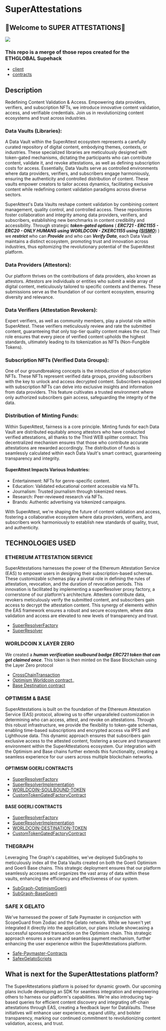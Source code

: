 # SuperAttestations

## 🦸Welcome to SUPER ATTESTATIONS🦸 
<img src="https://gateway.lighthouse.storage/ipfs/QmeJWU35G1F1JUMw5PsW2UaCYp3n3NmStrBiymuAQmGu28">

### This repo is a merge of those repos created for the ETHGLOBAL Supehack
- [client](https://github.com/tse-lao/data-library)
- [contracts](https://github.com/nijoe1/superAttestations)

## Description

Redefining Content Validation & Access. Empowering data providers, verifiers, and subscription NFTs, we introduce innovative content validation, access, and verifiable credentials. Join us in revolutionizing content ecosystems and trust across industries.

### Data Vaults (Libraries):

A Data Vault within the SuperAttest ecosystem represents a carefully curated repository of digital content, embodying themes, contexts, or industries. These specialized libraries are meticulously designed with token-gated mechanisms, dictating the participants who can contribute content, validate it, and revoke attestations, as well as defining subscription costs for access. Essentially, Data Vaults serve as controlled environments where data providers, verifiers, and subscribers engage harmoniously, ensuring the authenticity and controlled distribution of content. These vaults empower creators to tailor access dynamics, facilitating exclusive content while redefining content validation paradigms across diverse sectors.

SuperAttest's Data Vaults reshape content validation by combining content management, quality control, and controlled access. These repositories foster collaboration and integrity among data providers, verifiers, and subscribers, establishing new benchmarks in content credibility and accessibility. Through strategic ***token-gated options*** ( ***ERC721 - ERC1155 - ERC20 - ONLY HUMANS using WORLDCOIN - ZKERC1155 using ([SISMO](https://github.com/nijoe1/super-attestations/blob/main/contracts/contracts/TokenGatedContracts.sol/ERC1155/ZKAccessControl.sol)***) ) we ***restrict*** who can ***Provide*** and who can ***Verify Data***, each Data Vault maintains a distinct ecosystem, promoting trust and innovation across industries, thus epitomizing the revolutionary potential of the SuperAttest platform.

### Data Providers (Attestors):

Our platform thrives on the contributions of data providers, also known as attestors. Attestors are individuals or entities who submit a wide array of digital content, meticulously tailored to specific contexts and themes. These submissions serve as the foundation of our content ecosystem, ensuring diversity and relevance.

### Data Verifiers (Attestation Revokers):

Expert verifiers, as well as community members, play a pivotal role within SuperAttest. These verifiers meticulously review and rate the submitted content, guaranteeing that only top-tier quality content makes the cut. Their role ensures that every piece of verified content upholds the highest standards, ultimately leading to its tokenization as NFTs (Non-Fungible Tokens).

### Subscription NFTs (Verified Data Groups):

One of our groundbreaking concepts is the introduction of subscription NFTs. These NFTs represent verified data groups, providing subscribers with the key to unlock and access decrypted content. Subscribers equipped with subscription NFTs can delve into exclusive insights and information from data providers. This feature cultivates a trusted environment where only authorized subscribers gain access, safeguarding the integrity of the data.

### Distribution of Minting Funds:

Within SuperAttest, fairness is a core principle. Minting funds for each Data Vault are distributed equitably among attestors who have conducted verified attestations, all thanks to the Third WEB splitter contract. This decentralized mechanism ensures that those who contribute accurate attestations are rewarded accordingly. The distribution of funds is seamlessly calculated within each Data Vault's smart contract, guaranteeing transparency and integrity.

#### SuperAttest Impacts Various Industries:

- Entertainment: NFTs for genre-specific content.
- Education: Validated educational content accessible via NFTs.
- Journalism: Trusted journalism through tokenized news.
- Research: Peer-reviewed research via NFTs.
- Brands: Authentic advertising via tokenized campaigns.

With SuperAttest, we're shaping the future of content validation and access, fostering a collaborative ecosystem where data providers, verifiers, and subscribers work harmoniously to establish new standards of quality, trust, and authenticity.


## TECHNOLOGIES USED

### ETHEREUM ATTESTATION SERVICE

SuperAttestations harnesses the power of the Ethereum Attestation Service (EAS) to empower users in designing their subscription-based schemas. These customizable schemas play a pivotal role in defining the rules of attestation, revocation, and the duration of revocation periods. This innovation is facilitated by implementing a superResolver proxy factory, a cornerstone of our platform's architecture. Attesters contribute data, revokers meticulously verify the submitted content, and subscribers gain access to decrypt the attestation content. This synergy of elements within the EAS framework ensures a robust and secure ecosystem, where data validation and access are elevated to new levels of transparency and trust.

- [SuperResolverFactory](https://github.com/nijoe1/super-attestations/blob/main/contracts/contracts/superAttestationsSchemaFactory.sol)
- [SuperResolver](https://github.com/nijoe1/super-attestations/blob/main/contracts/contracts/superResolver.sol)

### WORLDCOIN X LAYER ZERO

We created a ***human verification soulbound badge ERC721 token that can get claimed once***.
This token is then minted on the Base Blockchain using the Layer Zero protocol
- [CrossChainTransaction](https://testnet.layerzeroscan.com/10132/address/0x1cf8ed1107427fe78e89938c3988376523569a48/message/10160/address/0xb84c99e037f326157fe9196c89a0464f6202c9bb/nonce/1)
- [Optimism Worldcoin contract](https://goerli-optimism.etherscan.io/address/0x1cf8ed1107427fe78e89938c3988376523569a48#code)_
- [Base Destination contract](https://goerli.basescan.org/address/0xb84C99e037f326157Fe9196c89A0464F6202C9bb#code)

### OPTIMISM & BASE

SuperAttestations is built on the foundation of the Ethereum Attestation Service (EAS) protocol, allowing us to offer unparalleled customization in determining who can access, attest, and revoke on attestations. Through this robust infrastructure, we provide the flexibility to token-gate schemas, enabling time-based subscriptions and encrypted access via IPFS and Lighthouse data. This dynamic approach ensures that subscribers gain exclusive access to the attested content, fostering a secure and transparent environment within the SuperAttestations ecosystem. Our integration with the Optimism and Base chains further extends this functionality, creating a seamless experience for our users across multiple blockchain networks.

#### OPTIMISM GOERLI CONTRACTS
  - [SuperResolverFactory](https://goerli-optimism.etherscan.io/address/0x4023B304553184AA15105418Ef00EA69Fb13a562#code)
  - [SuperResolverImplementation](https://goerli-optimism.etherscan.io/address/0xCb322BA199Df65C793A93F1ac2ECf49Ab00f19F3#code)
  - [WORLDCOIN-SOULBOUND-TOKEN](https://goerli-optimism.etherscan.io/address/0x1Cf8eD1107427Fe78E89938c3988376523569A48)
  - [CustomTokenGatedFactoryContract](https://goerli-optimism.etherscan.io/address/0x42408c20A51F4C2068CC4B1fc94A19c7fc18d4F0)

#### BASE GOERLI CONTRACTS
  - [SuperResolverFactory](https://goerli.basescan.org/address/0xCF0374a618403D2eF29F100fb1fF2Ca16cc3eb95#code)
  - [SuperResolverImplementation](https://goerli.basescan.org/address/0x1CA26139eF51e754326bce8066DD335560E987D5#code)
  - [WORLDCOIN-DESTINATION-TOKEN](https://goerli.basescan.org/address/0xb84C99e037f326157Fe9196c89A0464F6202C9bb#code)
  - [CustomTokenGatedFactoryContract](https://goerli.basescan.org/address/0xCF0374a618403D2eF29F100fb1fF2Ca16cc3eb95#code)

### THEGRAPH

Leveraging The Graph's capabilities, we've deployed SubGraphs to meticulously index all the Data Vaults created on both the Goerli Optimism and Goerli Base chains. This strategic deployment ensures that our platform seamlessly accesses and organizes the vast array of data within these vaults, enhancing the efficiency and effectiveness of our system.

- [SubGraph-OptimismGoerli](https://github.com/tse-lao/superattestation)
- [SubGraph-BaseGoerli](https://github.com/tse-lao/baseGraph)

  
### SAFE X GELATO

We've harnessed the power of Safe Paymaster in conjunction with ScopeGuard from Zodiac and the Gelato network. While we haven't yet integrated it directly into the application, our plans include showcasing a successful sponsored transaction on the Optimism chain. This strategic approach ensures a secure and seamless payment mechanism, further enhancing the user experience within the SuperAttestations platform.

- [Safe-Paymaster-Contracts](https://github.com/nijoe1/super-attestations/tree/main/contracts/contracts/Safe_Paymaster)
- [SafexGelatoScripts](https://github.com/nijoe1/super-attestations/tree/main/contracts/scripts)


## What is next for the SuperAttestations platform?

The SuperAttestations platform is poised for dynamic growth. Our upcoming plans include developing an SDK for seamless integration and empowering others to harness our platform's capabilities. We're also introducing tag-based queries for efficient content discovery and integrating off-chain attestations through EAS, creating a feedback layer for DataVaults. These initiatives will enhance user experience, expand utility, and bolster transparency, marking our continued commitment to revolutionizing content validation, access, and trust.


